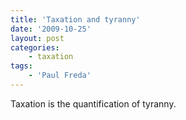 ```yaml
---
title: 'Taxation and tyranny'
date: '2009-10-25'
layout: post
categories:
    - taxation
tags:
    - 'Paul Freda'
---
```


Taxation is the quantification of tyranny.